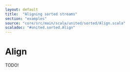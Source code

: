 ```yaml
---
layout: default
title:  "Aligning sorted streams"
section: "examples"
source: "core/src/main/scala/united/sorted/Align.scala"
scaladoc: "#united.sorted.Align"
---
```

# Align

TODO!